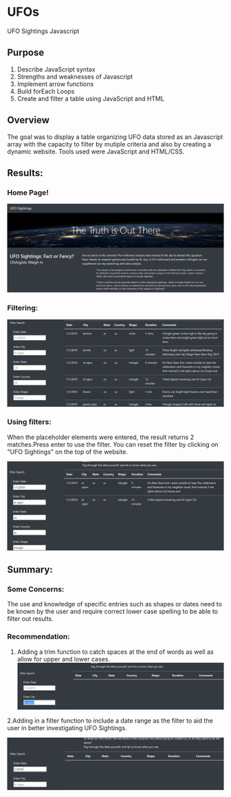 # UFOs
UFO Sightings Javascript

## Purpose
1. Describe JavaScript syntax
2. Strengths and weaknesses of Javascript 
3. Implement arrow functions
4. Build forEach Loops
5. Create and filter a table using JavaScript and HTML

## Overview 
The goal was to display a table organizing UFO data stored as an Javascript array with the capacity to filter by mutiple criteria and also by creating a dynamic website. Tools used were JavaScript and HTML/CSS.

## Results:
### Home Page! 

![Pic 1](https://github.com/YannMusz/UFOs/blob/main/static/images/top.PNG)

### Filtering:
![Pic 2](https://github.com/YannMusz/UFOs/blob/main/static/images/bottom.PNG)

### Using filters: 
When the placeholder elements were entered, the result returns 2 matches.Press enter to use the filter. You can reset the filter by clicking on "UFO Sightings" on the top of the website.

![Pic 3](https://github.com/YannMusz/UFOs/blob/main/static/images/working_filters.PNG)


## Summary: 

### Some Concerns:
The use and knowledge of specific entries such as shapes or dates need to be known by the user and require correct lower case spelling to be able to filter out results.

### Recommendation: 
1. Adding a trim function to catch spaces at the end of words as well as allow for upper and lower cases.
![Pic 4](https://github.com/YannMusz/UFOs/blob/main/static/images/trim.PNG)

2.Adding in a filter function to include a date range as the filter to aid the user in better investigating UFO Sightings. 

![Pic 5](https://github.com/YannMusz/UFOs/blob/main/static/images/date.PNG)
